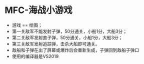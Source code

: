 # MFC-海战小游戏
- 游戏 == 绘图；
- 第一关敌军不能发射子弹，50分通关，小船1分，大船3分；
- 第二关敌军发射直子弹，50分通关，小船1分，大船3分；
- 第三关敌军发射追踪弹，击杀大船即可通关。
- 敌船和子弹在出了屏幕或爆炸后会重新生成，子弹回到敌船子弹口
- 使用的编译器是VS2019
